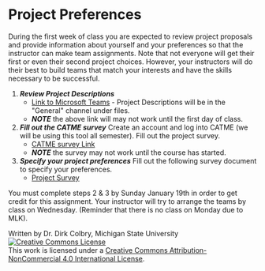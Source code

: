 # Project Preferences

During the first week of class you are expected to review project proposals and provide information about yourself and your preferences so that the instructor can make team assignments.  Note that not everyone will get their first or even their second project choices.  However, your instructors will do their best to build teams that match your interests and have the skills necessary to be successful.


1. **_Review Project Descriptions_** 
    - [Link to Microsoft Teams](https://teams.microsoft.com/l/team/19%3AzTqC29ZVR8mf5gimuO2055kdrX7xkq_vFxwG6mzkgJ41%40thread.tacv2/conversations?groupId=3b3f1bb8-a5c4-400e-b896-abe77ff3eaf5&tenantId=22177130-642f-41d9-9211-74237ad5687d) - Project Descriptions will be in the "General" channel under files.
    - **_NOTE_** the above link will may not work until the first day of class.
2. **_Fill out the CATME survey_** Create an account and log into CATME (we will be using this tool all semester). Fill out the project survey. 
    - [CATME survey Link](https://www.catme.org)
    - **_NOTE_** the survey may not work until the course has started.
3. **_Specify your project preferences_** Fill out the following survey document to specify your preferences. 
    - [Project Survey](https://docs.google.com/forms/d/1J3H1yIYN2v2NT4ma_6DXkmdWf-zFsob6oAhzsvTzFYs/viewform)

You must complete steps 2 & 3 by Sunday January 19th in order to get credit for this assignment.  Your instructor will try to arrange the teams by class on Wednesday.  (Reminder that there is no class on Monday due to MLK).

Written by Dr. Dirk Colbry, Michigan State University
<a rel="license" href="http://creativecommons.org/licenses/by-nc/4.0/"><img alt="Creative Commons License" style="border-width:0" src="https://i.creativecommons.org/l/by-nc/4.0/88x31.png" /></a><br />This work is licensed under a <a rel="license" href="http://creativecommons.org/licenses/by-nc/4.0/">Creative Commons Attribution-NonCommercial 4.0 International License</a>.
